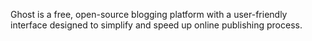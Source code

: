 Ghost is a free, open-source blogging platform with a user-friendly interface designed to simplify and speed up online publishing process.
